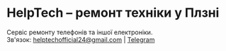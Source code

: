 # HelpTech – ремонт техніки у Плзні

Сервіс ремонту телефонів та іншої електроніки.  
Зв'язок: helptechofficial24@gmail.com | [Telegram](https://t.me/HelpTechCZ)
